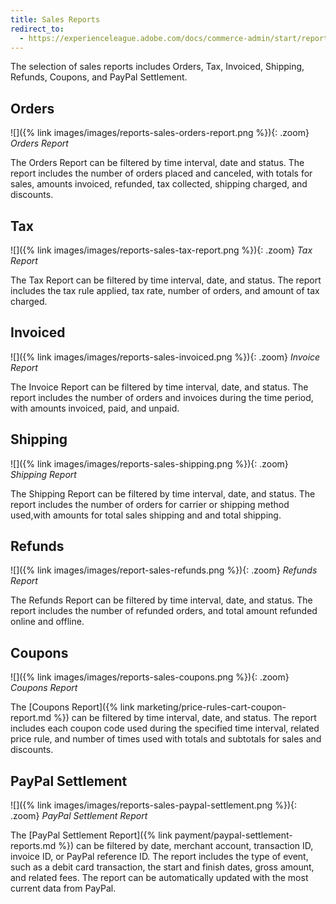 ```yaml
---
title: Sales Reports
redirect_to:
  - https://experienceleague.adobe.com/docs/commerce-admin/start/reporting/sales-reports.html
---
```


The selection of sales reports includes Orders, Tax, Invoiced, Shipping, Refunds, Coupons, and PayPal Settlement.

## Orders

![]({% link images/images/reports-sales-orders-report.png %}){: .zoom}
*Orders Report*

The Orders Report can be filtered by time interval, date and status. The report includes the number of orders placed and canceled, with totals for sales, amounts invoiced, refunded, tax collected, shipping charged, and discounts.

## Tax

![]({% link images/images/reports-sales-tax-report.png %}){: .zoom}
*Tax Report*

The Tax Report can be filtered by time interval, date, and status. The report includes the tax rule applied, tax rate, number of orders, and amount of tax charged.

## Invoiced

![]({% link images/images/reports-sales-invoiced.png %}){: .zoom}
*Invoice Report*

The Invoice Report can be filtered by time interval, date, and status. The report includes the number of orders and invoices during the time period, with amounts invoiced, paid, and unpaid.

## Shipping

![]({% link images/images/reports-sales-shipping.png %}){: .zoom}
*Shipping Report*

The Shipping Report can be filtered by time interval, date, and status. The report includes the number of orders for carrier or shipping method used,with amounts for total sales shipping and and total shipping.

## Refunds

![]({% link images/images/report-sales-refunds.png %}){: .zoom}
*Refunds Report*

The Refunds Report can be filtered by time interval, date, and status. The report includes the number of refunded orders, and total amount refunded online and offline.

## Coupons

![]({% link images/images/reports-sales-coupons.png %}){: .zoom}
*Coupons Report*

The [Coupons Report]({% link marketing/price-rules-cart-coupon-report.md %}) can be filtered by time interval, date, and status. The report includes each coupon code used during the specified time interval, related price rule, and number of times used with totals and subtotals for sales and discounts.

## PayPal Settlement

![]({% link images/images/reports-sales-paypal-settlement.png %}){: .zoom}
*PayPal Settlement Report*

The [PayPal Settlement Report]({% link payment/paypal-settlement-reports.md %}) can be filtered by date, merchant account, transaction ID, invoice ID, or PayPal reference ID. The report includes the type of event, such as a debit card transaction, the start and finish dates, gross amount, and related fees. The report can be automatically updated with the most current data from PayPal.
